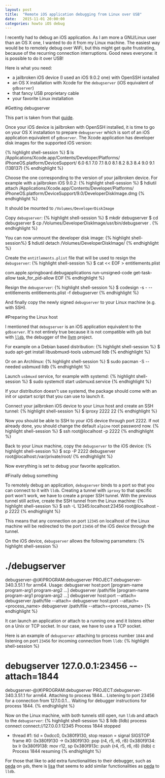 ```yaml
---
layout: post
title:  "Remote iOS application debugging from Linux over USB"
date:   2015-11-01 20:00:00
categories: howto iOS debug
---
```

I recently had to debug an iOS application. As I am more a GNU/Linux user than an
OS X one, I wanted to do it from my Linux machine. The easiest way would be to
remotely debug over WiFi, but this might get quite frustrating, because of the
recurring connection interruptions. Good news everyone: it is possible to do it
over USB!

Here is what you need:

* a jailbroken iOS device (I used an iOS 9.0.2 one) with OpenSSH isntalled
* an OS X installation with Xcode for the `debugserver` (iOS equivalent of
  `gdbserver`)
* that fancy USB proprietary cable
* your favorite Linux installation

#Getting debugserver

This part is taken from that [guide][debugserver]. 

Once your iOS device is jailbroken with OpenSSH installed, it is time to go on
your OS X installation to prepare `debugserver` which is sort of an iOS
application equivalent of `gdbserver`. The Xcode application has developer disk
images for the supported iOS version:

{% highlight shell-session %}
$ ls /Applications/Xcode.app/Contents/Developer/Platforms/\
  iPhoneOS.platform/DeviceSupport/
6.0	6.1	7.0	7.1	8.0	8.1
8.2	8.3	8.4	9.0	9.1 (13B137)
{% endhighlight %}

Choose the one corresponding to the version of your jailbroken device. For
example with a jailbroken iOS 9.0.2:
{% highlight shell-session %}
$ hdiutil attach /Applications/Xcode.app/Contents/Developer/Platforms/\
  iPhoneOS.platform/DeviceSupport/9.0/DeveloperDiskImage.dmg
{% endhighlight %}

It should be mounted to `/Volumes/DeveloperDiskImage`

Copy `debugserver`:
{% highlight shell-session %}
$ mkdir debugserver
$ cd debugserver
$ cp /Volumes/DeveloperDiskImage/usr/bin/debugserver .
{% endhighlight %}

You can now unmount the developer disk image:
{% highlight shell-session%}
$ hdiutil detach /Volumes/DeveloperDiskImage/
{% endhighlight %}

Create the `entitlements.plist` file that will be used to resign the `debugserver`:
{% highlight shell-session %}
$ cat << EOF > entitlements.plist
<?xml version="1.0" encoding="UTF-8"?><!DOCTYPE plist PUBLIC "-//Apple//DTD PLIST 1.0//EN" "http://www.apple.com/DTDs/PropertyList-1.0.dtd">
<plist version="1.0"> 
  <dict> 
    <key>com.apple.springboard.debugapplications</key> 
    <true/> 
    <key>run-unsigned-code</key> 
    <true/> 
    <key>get-task-allow</key> 
    <true/> 
    <key>task_for_pid-allow</key> 
    <true/> 
  </dict> 
</plist>
EOF
{% endhighlight %}

Resign the `debugserver`:
{% highlight shell-session %}
$ codesign -s - --entitlements entitlements.plist -f debugserver
{% endhighlight %}

And finally copy the newly signed `debugserver` to your Linux machine (e.g. with SSH).

#Preparing the Linux host

I mentioned that `debugserver` is an iOS application equivalent to the
`gdbserver`. It's not entirely true because it is not compatible with `gdb` but
with [`lldb`][lldb], the debugger of the [llvm][llvm] project.

For example on a Debian based distribution:
{% highlight shell-session %}
$ sudo apt-get install libusbmuxd-tools usbmuxd lldb
{% endhighlight %}

Or on an Archlinux:
{% highlight shell-session %}
$ sudo pacman -S --needed usbmuxd lldb
{% endhighlight %}

Launch `usbmuxd` service, for example with systemd:
{% highlight shell-session %}
$ sudo systemctl start usbmuxd.service
{% endhighlight %}

If your distribution doesn't use systemd, the package should come with an init
or upstart script that you can use to launch it.

Connect your jailbroken iOS device to your Linux host and create an SSH tunnel:
{% highlight shell-session %}
$ iproxy 2222 22
{% endhighlight %}

Now you should be able to SSH to your iOS device through port 2222. If not
already done, you should change the default `alpine` root password now.
{% highlight shell-session %}
$ ssh root@localhost -p 2222
{% endhighlight %}

Back to your Linux machine, copy the `debugserver` to the iOS device:
{% highlight shell-session %}
$ scp -P 2222 debugserver root@localhost:/var/private/root/
{% endhighlight %}

Now everything is set to debug your favorite application.

#Finally debug something

To remotely debug an application, `debugserver` binds to a port so that you can
connect to it with `lldb`. Creating a tunnel with `iproxy` to that specific port
won't work, we have to create a proper SSH tunnel. With the previous tunnel
still active, create the SSH tunnel from the Linux machine:
{% highlight shell-session %}
$ ssh -L 12345:localhost:23456 root@localhost -p 2222
{% endhighlight %}

This means that any connection on port `12345` on localhost of the Linux
machine will be redirected to the port `23456` of the iOS device through the
tunnel.

On the iOS device, `debugserver` allows the following parrameters:
{% highlight shell-session %}
# ./debugserver 
debugserver-@(#)PROGRAM:debugserver  PROJECT:debugserver-340.3.51.1
 for arm64.
Usage:
 debugserver host:port [program-name program-arg1 program-arg2 ...]
 debugserver /path/file [program-name program-arg1 program-arg2 ...]
 debugserver host:port --attach=<pid>
 debugserver /path/file --attach=<pid>
 debugserver host:port --attach=<process_name>
 debugserver /path/file --attach=<process_name>
{% endhighlight %}

It can launch an application or attach to a running one and it listens either
on a Unix or TCP socket. In our case, we have to use a TCP socket.

Here is an example of `debugserver` attaching to process number `1844` and
listening on port `23456` for incoming connection from `lldb`:
{% highlight shell-session %}
# debugserver 127.0.0.1:23456 --attach=1844
debugserver-@(#)PROGRAM:debugserver  PROJECT:debugserver-340.3.51.1
 for arm64.
Attaching to process 1844...
Listening to port 23456 for a connection from 127.0.0.1...
Waiting for debugger instructions for process 1844.
{% endhighlight %}

Now on the Linux machine, with both tunnels still open, run `lldb` and attach
to the `debugserver`:
{% highlight shell-session %}
$ lldb
(lldb) process connect connect://127.0.0.1:12345
Process 1844 stopped
* thread #1: tid = 0xdcc0, 0x380f9130, stop reason = signal SIGSTOP
    frame #0: 0x380f9130
->  0x380f9130: pop    {r4, r5, r6, r8}
    0x380f9134: bx     lr
    0x380f9138: mov    r12, sp
    0x380f913c: push   {r4, r5, r6, r8}
(lldb) c
Process 1844 resuming
{% endhighlight %}

For those that like to add extra functionalities to their debugger, such as
[peda][peda] on `gdb`, there is [lisa][lisa] that seems to add similar
functionalities as [peda][peda] to `lldb`.

[debugserver]: https://hirschmann.io/remote-ios-debugging/
[lldb]: http://lldb.llvm.org/
[llvm]: http://llvm.org/
[peda]: https://github.com/longld/peda
[lisa]: https://github.com/ant4g0nist/lisa.py
